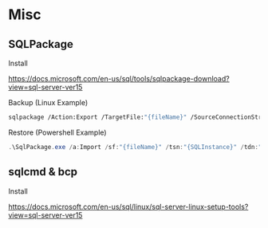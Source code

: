 # Misc

## SQLPackage

Install

<https://docs.microsoft.com/en-us/sql/tools/sqlpackage-download?view=sql-server-ver15>

Backup (Linux Example)

```bash
sqlpackage /Action:Export /TargetFile:"{fileName}" /SourceConnectionString:"Server=tcp:{server}.database.windows.net,1433;Initial Catalog={database};Persist Security Info=False;User ID={username};Password={password};MultipleActiveResultSets=False;Encrypt=True;TrustServerCertificate=False;Connection Timeout=30;"
```

Restore (Powershell Example)

```powershell
.\SqlPackage.exe /a:Import /sf:"{fileName}" /tsn:"{SQLInstance}" /tdn:"{database}" /tu:"{username}" /tp:"{password}"
```

## sqlcmd & bcp

Install

<https://docs.microsoft.com/en-us/sql/linux/sql-server-linux-setup-tools?view=sql-server-ver15>
